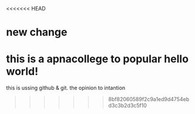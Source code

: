 <<<<<<< HEAD
# new change

this is a apnacollege to popular hello world!
=======
this is ussing github &amp; git.
the opinion to intantion
>>>>>>> 8bf82060589f2c9a1ed9d4754ebd3c3b2d3c5f10
